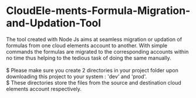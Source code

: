 # CloudEle-ments-Formula-Migration-and-Updation-Tool
The tool created with Node Js aims at seamless migration or updation of formulas from one cloud elements account to another. With simple commands the formulas  are migrated to the corresponding accounts within no time thus helping to the tedious task of doing the same manually.</br></br>
$ Please make sure you create 2 directories in your project folder upon downloading this project to your system : 'dev' and 'prod'.</br>
$ These directories store the files from the source and destination cloud elements account respectively.
